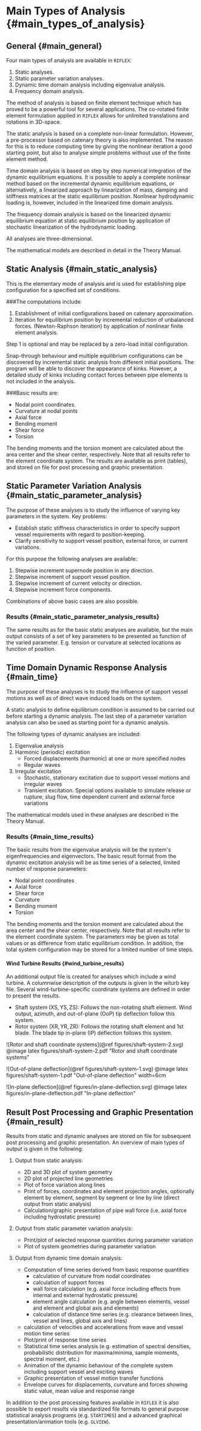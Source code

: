 # Main Types of Analysis {#main_types_of_analysis}




## General {#main_general}
Four main types of analysis are available in `RIFLEX`:
1. Static analyses.
2. Static parameter variation analyses.
3. Dynamic time domain analysis including eigenvalue analysis.
4. Frequency domain analysis.

The method of analysis is based on finite element technique which has proved to be a powerful tool for several applications. The co-rotated finite element formulation applied in `RIFLEX` allows for unlimited translations and rotations in 3D-space.

The static analysis is based on a complete non-linear formulation. However, a pre-processor based on catenary theory is also implemented. The reason for this is to reduce computing time by giving the nonlinear iteration a good starting point, but also to analyse simple problems without use of the finite element method.

Time domain analysis is based on step by step numerical integration of the dynamic equilibrium equations. It is possible to apply a complete nonlinear method based on the incremental dynamic equilibrium equations, or alternatively, a linearized approach by linearization of mass, damping and stiffness matrices at the static equilibrium position. Nonlinear hydrodynamic loading is, however, included in the linearized time domain analysis.

The frequency domain analysis is based on the linearized dynamic equilibrium equation at static equilibrium position by application of stochastic linearization of the hydrodynamic loading.

All analyses are three-dimensional.

The mathematical models are described in detail in the Theory Manual.




## Static Analysis {#main_static_analysis}

This is the elementary mode of analysis and is used for establishing pipe configuration for a specified set of conditions.



###The computations include:
1. Establishment of initial configurations based on catenary approximation.
2. Iteration for equilibrium position by incremental reduction of unbalanced forces.  (Newton-Raphson iteration) by application of nonlinear finite element analysis.

Step 1 is optional and may be replaced by a zero-load initial configuration.

Snap-through behaviour and multiple equilibrium configurations can be discovered by incremental static analysis from different initial positions. The program will be able to discover the appearance of kinks. However, a detailed study of kinks including contact forces between pipe elements is not included in the analysis.



###Basic results are:
- Nodal point coordinates
- Curvature at nodal points
- Axial force
- Bending moment
- Shear force
- Torsion

The bending moments and the torsion moment are calculated about the area center and the shear center, respectively. Note that all results refer to the element coordinate system. The results are available as print (tables), and stored on file for post processing and graphic presentation.




## Static Parameter Variation Analysis {#main_static_parameter_analysis}

The purpose of these analyses is to study the influence of varying key parameters in the system. Key problems:
- Establish static stiffness characteristics in order to specify support vessel requirements with regard to position-keeping.
- Clarify sensitivity to support vessel position, external force, or current variations.

For this purpose the following analyses are available:
1. Stepwise increment supernode position in any direction.
2. Stepwise increment of support vessel position.
3. Stepwise increment of current velocity or direction.
4. Stepwise increment force components.

Combinations of above basic cases are also possible.




### Results {#main_static_parameter_analysis_results}

The same results as for the basic static analyses are available, but the main output consists of a set of key parameters to be presented as function of the varied parameter. E.g. tension or curvature at selected locations as function of position.




## Time Domain Dynamic Response Analysis {#main_time}
The purpose of these analyses is to study the influence of support vessel motions as well as of direct
wave induced loads on the system.

A static analysis to define equilibrium condition is assumed to be carried out before starting a dynamic
analysis. The last step of a parameter variation analysis can also be used as starting point for a
dynamic analysis.

The following types of dynamic analyses are included:


1. Eigenvalue analysis
2. Harmonic (periodic) excitation
    - Forced displacements (harmonic) at one or more specified nodes
    - Regular waves
3. Irregular excitation
    - Stochastic, stationary excitation due to support vessel motions and irregular waves
    - Transient excitation. Special options available to simulate release or rupture, slug flow, time dependent current and external force variations

The mathematical models used in these analyses are described in the Theory Manual.




### Results {#main_time_results}

The basic results from the eigenvalue analysis will be the system's eigenfrequencies and eigenvectors. The basic result format from the dynamic excitation analysis will be as time series of a selected, limited number of response parameters:
- Nodal point coordinates
- Axial force
- Shear force
- Curvature
- Bending moment
- Torsion

The bending moments and the torsion moment are calculated about the area center and the shear center, respectively. Note that all results refer to the element coordinate system. The parameters may be given as total values or as difference from static equilibrium condition. In addition, the total system configuration may be stored for a limited number of time steps.



#### Wind Turbine Results {#wind_turbine_results}
An additional output file is created for analyses which include a wind turbine. A columnwise description of the outputs is given in the witurb key file. Several wind-turbine-specific coordinate systems are defined in order to present the results. 
- Shaft system $\mathrm{(XS,YS,ZS)}$: Follows the non-rotating shaft element. Wind output, azimuth, and out-of-plane (OoP) tip deflection  follow this system. 
- Rotor system $\mathrm{(XR,YR,ZR)}$: Follows the rotating shaft element and 1st blade. The blade tip in-plane (IP) deflection follows this system. 

![Rotor and shaft coordinate systems](@ref figures/shaft-system-2.svg)
@image latex figures/shaft-system-2.pdf "Rotor and shaft coordinate systems" 

![Out-of-plane deflection](@ref figures/shaft-system-1.svg)
@image latex figures/shaft-system-1.pdf "Out-of-plane deflection" width=6cm

![In-plane deflection](@ref figures/in-plane-deflection.svg)
@image latex figures/in-plane-deflection.pdf "In-plane deflection" 


## Result Post Processing and Graphic Presentation {#main_result}
Results from static and dynamic analyses are stored on file for subsequent post processing and graphic
presentation. An overview of main types of output is given in the following:

1) Output from static analysis:
    - 2D and 3D plot of system geometry
    - 2D plot of projected line geometries
    - Plot of force variation along lines
    - Print of forces, coordinates and element projection angles, optionally element by element, 
    segment by segment or line by line (direct output from static analysis)
    - Calculation/graphic presentation of pipe wall force (i.e. axial force including hydrostatic pressure)

2) Output from static parameter variation analysis:
    - Print/plot of selected response quantities during parameter variation
    - Plot of system geometries during parameter variation

3) Output from dynamic time domain analysis:
    - Computation of time series derived from basic response quantities
        - calculation of curvature from nodal coordinates
        - calculation of support forces
        - wall force calculation (e.g. axial force including effects from internal and external hydrostatic pressure)
        - element angle calculation (e.g. angle between elements, vessel and element and global axis and elements)
        - calculation of distance time series (e.g. clearance between lines, vessel and lines, global axis and lines)
    - calculation of velocities and accelerations from wave and vessel motion time series
    - Plot/print of response time series
    - Statistical time series analysis (e.g. estimation of spectral densities, probabilistic distribution for
    maxima/minima, sample moments, spectral moment, etc.)
    - Animation of the dynamic behaviour of the complete system including support vessel and exciting waves
    - Graphic presentation of vessel motion transfer functions
    - Envelope curves for displacements, curvature and forces showing static value, mean value and response range

In addition to the post processing features available in `RIFLEX` it is also possible to export results via
standardized file formats to general purpose statistical analysis programs (e.g. `STARTIMES`) and a
advanced graphical presentation/animation tools (e.g. `GLVIEW`).

